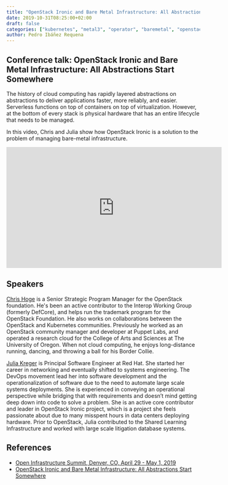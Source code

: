 ```yaml
---
title: "OpenStack Ironic and Bare Metal Infrastructure: All Abstractions Start Somewhere - Chris Hoge, OpenStack Foundation; Julia Kreger, Red Hat"
date: 2019-10-31T08:25:00+02:00
draft: false
categories: ["kubernetes", "metal3", "operator", "baremetal", "openstack"]
author: Pedro Ibáñez Requena
---
```


## Conference talk: OpenStack Ironic and Bare Metal Infrastructure: All Abstractions Start Somewhere

The history of cloud computing has rapidly layered abstractions on abstractions to deliver applications faster, more reliably, and easier. Serverless functions on top of containers on top of virtualization. However, at the bottom of every stack is physical hardware that has an entire lifecycle that needs to be managed.

In this video, Chris and Julia show how OpenStack Ironic is a solution to the problem of managing bare-metal infrastructure.

<iframe width="560" height="315" style="height: 315px" src="https://www.youtube.com/embed/Nzq2S53nk9U" frameborder="0" allow="accelerometer; autoplay; encrypted-media; gyroscope; picture-in-picture" allowfullscreen></iframe>

## Speakers

[Chris Hoge](https://twitter.com/hogepodge) is a Senior Strategic Program Manager for the OpenStack foundation. He's been an active contributor to the Interop Working Group (formerly DefCore), and helps run the trademark program for the OpenStack Foundation. He also works on collaborations between the OpenStack and Kubernetes communities. Previously he worked as an OpenStack community manager and developer at Puppet Labs, and operated a research cloud for the College of Arts and Sciences at The University of Oregon. When not cloud computing, he enjoys long-distance running, dancing, and throwing a ball for his Border Collie.

[Julia Kreger](https://twitter.com/ashinclouds) is Principal Software Engineer at Red Hat. She started her career in networking and eventually shifted to systems engineering. The DevOps movement lead her into software development and the operationalization of software due to the need to automate large scale systems deployments. She is experienced in conveying an operational perspective while bridging that with requirements and doesn’t mind getting deep down into code to solve a problem.
She is an active core contributor and leader in OpenStack Ironic project, which is a project she feels passionate about due to many misspent hours in data centers deploying hardware. Prior to OpenStack, Julia contributed to the Shared Learning Infrastructure and worked with large scale litigation database systems.

## References

- [Open Infrastructure Summit, Denver, CO, April 29 - May 1, 2019](https://www.openstack.org/summit/denver-2019/summit-schedule/events/23779/openstack-ironic-and-bare-metal-infrastructure-all-abstractions-start-somewhere)
- [OpenStack Ironic and Bare Metal Infrastructure: All Abstractions Start Somewhere](https://www.openstack.org/videos/summits/denver-2019/openstack-ironic-and-bare-metal-infrastructure-all-abstractions-start-somewhere)
